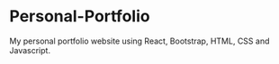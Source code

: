 # Personal-Portfolio
My personal portfolio website using React, Bootstrap, HTML, CSS and Javascript.
